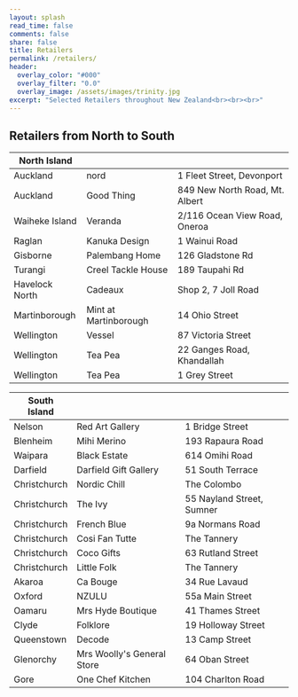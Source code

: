 ```yaml
---
layout: splash
read_time: false
comments: false
share: false
title: Retailers
permalink: /retailers/
header:
  overlay_color: "#000"
  overlay_filter: "0.0"
  overlay_image: /assets/images/trinity.jpg
excerpt: "Selected Retailers throughout New Zealand<br><br><br>"
---
```


## Retailers from North to South

| North Island  |                       |                             |
|---------------|-----------------------|-----------------------------|
|Auckland	    |nord	                |1 Fleet Street, Devonport      |
|Auckland	    |Good Thing             |849 New North Road, Mt. Albert |
|Waiheke Island	|Veranda	            |2/116 Ocean View Road, Oneroa  |
|Raglan	        |Kanuka Design          |1 Wainui Road                  |
|Gisborne	    |Palembang Home	        |126 Gladstone Rd               |
|Turangi	    |Creel Tackle House	    |189 Taupahi Rd                 |
|Havelock North	|Cadeaux	            |Shop 2, 7 Joll Road            |
|Martinborough	|Mint at Martinborough	|14 Ohio Street                 |
|Wellington	    |Vessel	                |87 Victoria Street             |
|Wellington	    |Tea Pea	            |22 Ganges Road, Khandallah     |
|Wellington	    |Tea Pea	            |1 Grey Street                  |


| South Island  |                       |                       |
|---------------|-----------------------|-----------------------|
|Nelson     	    |Red Art Gallery |  1 Bridge Street         |
|Blenheim        	    |Mihi Merino |193 Rapaura Road          |
|Waipara	|Black Estate	|614 Omihi Road |
|Darfield	|Darfield Gift Gallery	|51 South Terrace |
|Christchurch	|Nordic Chill	|The Colombo |
|Christchurch	|The Ivy	|55 Nayland Street,  Sumner |
|Christchurch	|French Blue	|9a Normans Road |
|Christchurch	|Cosi Fan Tutte	|The Tannery |
|Christchurch	|Coco Gifts	|63 Rutland Street |
|Christchurch	|Little Folk	|The Tannery |
|Akaroa	|Ca Bouge	|34 Rue Lavaud |
|Oxford	|NZULU	|55a Main Street |
|Oamaru	|Mrs Hyde Boutique	|41 Thames Street |
|Clyde	|Folklore	|19 Holloway Street |
|Queenstown	|Decode	|13 Camp Street |
|Glenorchy	|Mrs Woolly's General Store	|64 Oban Street |
|Gore	|One Chef Kitchen	|104 Charlton Road |
